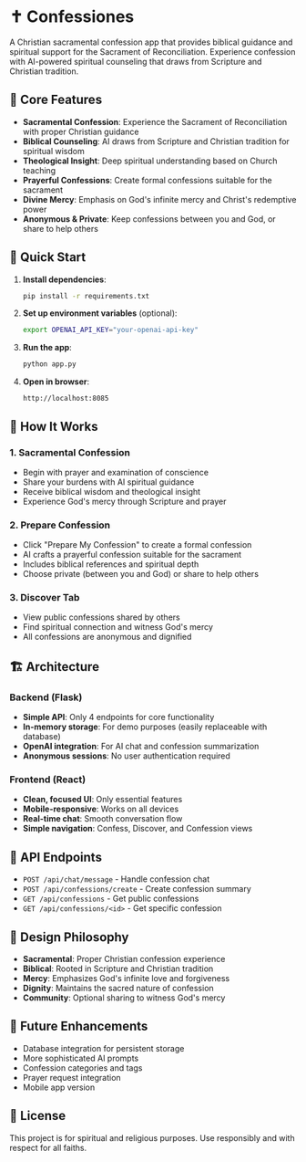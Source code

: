# ✝️ Confessiones

A Christian sacramental confession app that provides biblical guidance and spiritual support for the Sacrament of Reconciliation. Experience confession with AI-powered spiritual counseling that draws from Scripture and Christian tradition.

## 🎯 Core Features

- **Sacramental Confession**: Experience the Sacrament of Reconciliation with proper Christian guidance
- **Biblical Counseling**: AI draws from Scripture and Christian tradition for spiritual wisdom
- **Theological Insight**: Deep spiritual understanding based on Church teaching
- **Prayerful Confessions**: Create formal confessions suitable for the sacrament
- **Divine Mercy**: Emphasis on God's infinite mercy and Christ's redemptive power
- **Anonymous & Private**: Keep confessions between you and God, or share to help others

## 🚀 Quick Start

1. **Install dependencies**:
   ```bash
   pip install -r requirements.txt
   ```

2. **Set up environment variables** (optional):
   ```bash
   export OPENAI_API_KEY="your-openai-api-key"
   ```

3. **Run the app**:
   ```bash
   python app.py
   ```

4. **Open in browser**:
   ```
   http://localhost:8085
   ```

## 📱 How It Works

### 1. Sacramental Confession
- Begin with prayer and examination of conscience
- Share your burdens with AI spiritual guidance
- Receive biblical wisdom and theological insight
- Experience God's mercy through Scripture and prayer

### 2. Prepare Confession
- Click "Prepare My Confession" to create a formal confession
- AI crafts a prayerful confession suitable for the sacrament
- Includes biblical references and spiritual depth
- Choose private (between you and God) or share to help others

### 3. Discover Tab
- View public confessions shared by others
- Find spiritual connection and witness God's mercy
- All confessions are anonymous and dignified

## 🏗️ Architecture

### Backend (Flask)
- **Simple API**: Only 4 endpoints for core functionality
- **In-memory storage**: For demo purposes (easily replaceable with database)
- **OpenAI integration**: For AI chat and confession summarization
- **Anonymous sessions**: No user authentication required

### Frontend (React)
- **Clean, focused UI**: Only essential features
- **Mobile-responsive**: Works on all devices
- **Real-time chat**: Smooth conversation flow
- **Simple navigation**: Confess, Discover, and Confession views

## 🔧 API Endpoints

- `POST /api/chat/message` - Handle confession chat
- `POST /api/confessions/create` - Create confession summary
- `GET /api/confessions` - Get public confessions
- `GET /api/confessions/<id>` - Get specific confession

## 🎨 Design Philosophy

- **Sacramental**: Proper Christian confession experience
- **Biblical**: Rooted in Scripture and Christian tradition
- **Mercy**: Emphasizes God's infinite love and forgiveness
- **Dignity**: Maintains the sacred nature of confession
- **Community**: Optional sharing to witness God's mercy

## 🔮 Future Enhancements

- Database integration for persistent storage
- More sophisticated AI prompts
- Confession categories and tags
- Prayer request integration
- Mobile app version

## 📄 License

This project is for spiritual and religious purposes. Use responsibly and with respect for all faiths. 